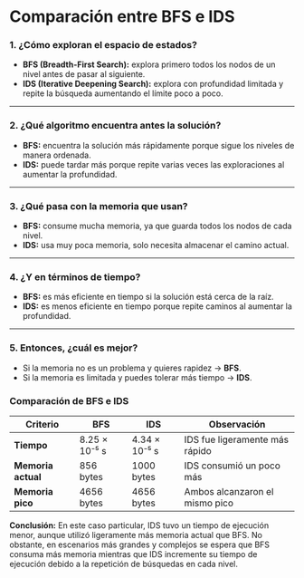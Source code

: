 # Comparación entre BFS e IDS

### 1. ¿Cómo exploran el espacio de estados?
- **BFS (Breadth-First Search):** explora primero todos los nodos de un nivel antes de pasar al siguiente.  
- **IDS (Iterative Deepening Search):** explora con profundidad limitada y repite la búsqueda aumentando el límite poco a poco.

---

### 2. ¿Qué algoritmo encuentra antes la solución?
- **BFS:** encuentra la solución más rápidamente porque sigue los niveles de manera ordenada.  
- **IDS:** puede tardar más porque repite varias veces las exploraciones al aumentar la profundidad.

---

### 3. ¿Qué pasa con la memoria que usan?
- **BFS:** consume mucha memoria, ya que guarda todos los nodos de cada nivel.  
- **IDS:** usa muy poca memoria, solo necesita almacenar el camino actual.

---

### 4. ¿Y en términos de tiempo?
- **BFS:** es más eficiente en tiempo si la solución está cerca de la raíz.  
- **IDS:** es menos eficiente en tiempo porque repite caminos al aumentar la profundidad.

---

### 5. Entonces, ¿cuál es mejor?
- Si la memoria no es un problema y quieres rapidez → **BFS**.  
- Si la memoria es limitada y puedes tolerar más tiempo → **IDS**.

### Comparación de BFS e IDS

| Criterio       | BFS                          | IDS                          | Observación |
|----------------|-----------------------------|-----------------------------|--------------|
| **Tiempo**     | 8.25 × 10⁻⁵ s               | 4.34 × 10⁻⁵ s               | IDS fue ligeramente más rápido |
| **Memoria actual** | 856 bytes                 | 1000 bytes                  | IDS consumió un poco más |
| **Memoria pico**   | 4656 bytes                | 4656 bytes                  | Ambos alcanzaron el mismo pico |

**Conclusión:** En este caso particular, IDS tuvo un tiempo de ejecución menor, aunque utilizó ligeramente más memoria actual que BFS. No obstante, en escenarios más grandes y complejos se espera que BFS consuma más memoria mientras que IDS incremente su tiempo de ejecución debido a la repetición de búsquedas en cada nivel.

